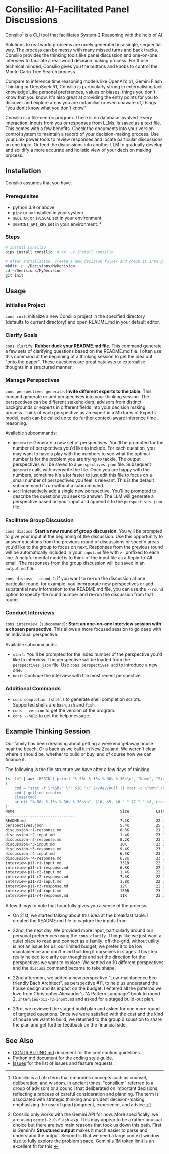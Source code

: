 # Consilio: AI-Facilitated Panel Discussions

Consilio[^1] is a CLI tool that facilitates System-2 Reasoning with the help of 
AI. 

Solutions to real world problems are rarely generated in a single, sequential
way. The process can be messy with many missed turns and back tracks. Consilio
provides the thinking tools like panel discussion and one-on-one interview to
faciliate a real-world decision making process. For those technical minded,
Consilio gives you the buttons and knobs to control the Monte Carlo Tree Search
process. 

Compare to inference time reasoning models like OpenAI's o1, Gemini Flash
Thinking or DeepSeek R1, Consilio is particularly strong in externalising tacit
knowledge Like personal preferences, values or biases, things you don't know
that you know. It's also great at providing the entry points for you to
discover and explore areas you are unfamiliar or even unaware of, things "you
don't know what you don't know." 

Consilio is a file-centric program. There is no database involved. Every
interaction, inputs from you or responses from LLMs, is saved as a text file.
This comes with a few benefits. Check the documents into your version control
system to maintain a record of your decision-making process. Use your unix
power tools to review responses and locate particular discussions on one topic.
Or feed the discussions into another LLM to gradually develop and solidify a
more accurate and holistic view of your decision making process.


## Installation

Consilio assumes that you have.

### Prerequisites

- python 3.9 or above
- `pipx` or `uv` installed in your system.
- `$EDITOR` or `$VISUAL` set in your environment.
- `$GEMINI_API_KEY` set in your environment. [^2]


### Steps

```bash
# Install Consilio
pipx install consilio  # or: uv install consilio

# After installation, create a new decision folder and check it into git
mkdir -p ~/Decisions/MyDecision
cd ~/Decisions/MyDecision
git init
```

## Usage

### Initialise Project

`cons init`: initialize a new Consilio project in the specified directory (defaults to
current directory) and open README.md in your default editor. 


### Clarify Goals

`cons clarify`: **Rubber duck your README.md file**. This command generate a
few sets of clarifying questions based on the README.md file. I often use this
command at the beginning of a thinking session to get the idea out "onto the
paper". These questions are great catalysts to externalise thoughts in a
structured manner.


### Manage Perspectives

`cons perspectives generate`: **Invite different experts to the table**.
This comand generate or add perspectives into your thinking session. The
perspectives can be different stakeholders, advisors from distinct backgrounds
or experts in different fields into your decision making process. Think of each 
perspective as an expert in a Mixtures of Experts model, each can be called up
to do further context-aware inference time reasoning.

Available subcommands:

- `generate`: Generate a new set of perspectives. You'll be prompted for the
  number of perspectives you'd like to include. For each question, you may want
  to have a play with the numbers to see what the optimal number is for the
  problem you are trying to tackle. The output perspectives will be saved to a
  `perspectives.json` file. Subsequent `generate` calls with overwrite the
  file. Once you are happy with the numbers, sometime it's a lot faster to just
  edit this file to focus on a small number of perspectives you feel is
  relevant. This is the default subcommand if run without a subcommand. 
- `add`: Interactively add a single new perspective. You'll be prompted to
  describe the questions you seek to answer. The LLM will generate a
  perspective based on your input and append it to the `perspectives.json`
  file.


### Facilitate Group Discussion

`cons discuss`: **Start a new round of group discussion**. You will be prompted
to give your input at the beginning of the discussion. Use this opportunity to
answer questions from the previous round of discussions or specify areas you'd
like to the group to focus on next. Responses from the previous round will be
automatically included in your `input.md` file with `> ` prefixed to each line.
A helpful mental model is to think of the input file as a Reply-to-All email. 
The responses from the group discussion will be saved in an `output.md` file.

`cons discuss --round 2`: If you want to re-run the discussion at one particular round, for example, you
incorporate new perspectives or add substantial new information to the README.md
file, you can use the `--round` option to specify the round number and re-run the
discussion from that round. 

### Conduct Interviews

`cons interview [subcommand]`: **Start an one-on-one interview session with a
chosen perspective**. This allows a more focused session to go deep with an
individual perspective. 

Available subcommands:

- `start`: You'll be prompted for the index number of the perspective you'd
  like to interview. The perspective will be loaded from the
  `perspectives.json` file. Use `cons perspectives add` to introduce a new one.
- `next`: Continue the interview with the most recent perspective.


### Additional Commands

- `cons completion [shell]` to generate shell completion scripts. Supported shells are `bash`, `zsh` and `fish`.
- `cons --version` to get the version of the program.
- `cons --help` to get the help message.


## Example Thinking Session 

Our family has been dreaming about getting a weekend getaway house near the
beach. Or a bach as we call it in New Zealand. We weren't clear where it
should be, whether to build or buy, and of course how we can finance it. 

The following is the file structure we have after a few days of thinking.

```bash
ls -lhT | awk 'BEGIN { printf "%-50s %-15s %-30s %-30s\n", "Name", "Size", "Last Modified", "Created" }
{
    cmd = "stat -f \"%SB\" \"" $10 "\" 2>/dev/null || stat -c \"%W\" \"" $10 "\" 2>/dev/null"
    cmd | getline created
    close(cmd)
    printf "%-50s %-15s %-30s %-30s\n", $10, $5, $6 " " $7 " " $8, created
}'
Name                                               Size            Last Modified                  Created
-------------------------------                    ------          ---------------                 -------------------
README.md                                          7.1K            22 Jan 10:58:50                Jan 21 09:28:50 2025
perspectives.json                                  5.4K            25 Jan 09:32:02                Jan 21 10:04:27 2025
discussion-r1-response.md                          8.3K            21 Jan 09:39:10                Jan 22 09:39:10 2025
discussion-r2-input.md                             1.4K            23 Jan 11:35:37                Jan 23 11:35:37 2025
discussion-r2-response.md                          8.2K            23 Jan 11:59:07                Jan 23 11:59:07 2025
discussion-r3-input.md                             10K             23 Jan 12:22:21                Jan 23 12:22:21 2025
discussion-r3-response.md                          9.4K            23 Jan 12:43:45                Jan 23 12:43:45 2025
discussion-r4-input.md                             6.5K            23 Jan 13:08:13                Jan 23 13:08:13 2025
discussion-r4-response.md                          6.2K            23 Jan 16:56:12                Jan 23 16:56:12 2025
interview-p11-r1-input.md                          331B            22 Jan 12:32:58                Jan 22 12:32:58 2025
interview-p11-r1-response.md                       6.8K            22 Jan 12:33:07                Jan 22 12:33:07 2025
interview-p11-r2-input.md                          1.4K            22 Jan 12:35:02                Jan 22 12:32:40 2025
interview-p11-r2-response.md                       7.3K            22 Jan 12:35:16                Jan 22 12:35:16 2025
interview-p11-r3-input.md                          1.8K            22 Jan 16:25:13                Jan 22 16:23:31 2025
interview-p11-r3-response.md                       12K             22 Jan 16:25:34                Jan 22 16:25:34 2025
interview-p11-r4-input.md                          130B            23 Jan 11:15:50                Jan 23 11:15:50 2025
interview-p11-r4-response.md                       11K             23 Jan 11:16:10                Jan 23 11:16:10 2025
```

A few things to note that hopefully gives you a sense of the process:

* On 21st, we started talking about this idea at the breakfast table. I created
  the README.md file to capture the inputs from 

* 22nd, the next day. We provided more input, particularly around our personal
  preferences using the `cons clarify`. Things like we just want a quiet place
  to read and connect as a family; off-the-grid, without utility is not an
  issue for us; our limited budget, we prefer it to be low maintainence and
  don't mind building it ourselves in stages. This step really helped to
  clarify our thoughts and set the direction for the perspectives we want to
  explore. We settled on 10 different perspectives and the `discuss` command
  became to take shape.

* 22nd afternoon, we added a new perspective "Low-maintanence Eco-friendly Bach
  Architect", as perspective #11, to help us understand the house design and its
  impact on the budget. I entered all the patterns we love from Christopher
  Alexander's "A Pattern Language" book to round 2, `interview-p11-r2-input.md`
  and asked for a staged build-out plan.

* 23rd, we reviewed the staged build plan and asked for one more round of
  targeted questions. Once we were satisfied with the cost and the kind of
  house we want to build, we returned to the group discussion to share the plan
  and get further feedback on the financial side.


## See Also

- [CONTRIBUTING.md](CONTRIBUTING.md) document for the contribution guidelines.
- [Python.md](Python.md) document for the coding style guide.
- [Issues](https://github.com/alexdong/consilio/issues) for the list of issues and feature requests.

[^1]: Consilio is a Latin term that embodies concepts such as counsel, deliberation, and wisdom. In ancient times, "consilium" referred to a group of advisors or a council that deliberated on important decisions, reflecting a process of careful consideration and planning. The term is associated with strategic thinking and prudent decision-making, emphasizing the use of good judgment, experience, and advice.
[^2]: Consilio only works with the Gemini API for now. More specifically, we are using `gemini-2.0-flash-exp`. This may appear to be a rather unusual choice but there are two main reasons that took us down this path. First is Gemini's **Structured output** makes it much easier to parse and understand the output. Second is that we need a large context window size to fully explore the problem space, Gemini's 1M token limit is an excellent fit for this.
[^3]: Just like LISP's `cons`, Consilio builds up structures that you can manipulate, shape and transform. A tool that helps you to construct your thoughts, opinions, and decisions in a structured manner.
